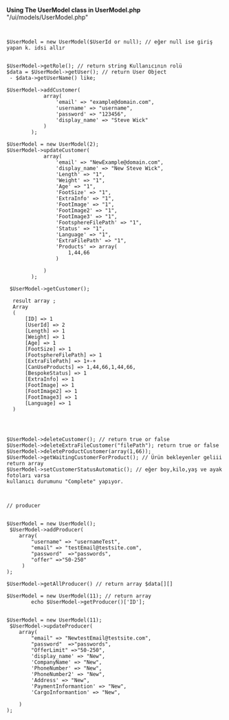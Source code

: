 


<b>Using The UserModel class in UserModel.php</b> "/ui/models/UserModel.php"

<pre><code>

$UserModel = new UserModel($UserId or null); // eğer null ise giriş yapan k. idsi allır


$UserModel->getRole(); // return string Kullanıcının rolü
$data = $UserModel->getUser(); // return User Object
 - $data->getUserName() like;
 
$UserModel->addCustomer(
            array(
                'email' => "example@domain.com",
                'username' => "username",
                'password' => "123456",
                'display_name' => "Steve Wick"
            )
        );

$UserModel = new UserModel(2);
$UserModel->updateCustomer(
            array(
                'email' => "NewExample@domain.com",
                'display_name' => "New Steve Wick",
                'Length' => "1",
                'Weight' => "1",
                'Age' => "1",
                'FootSize' => "1",
                'ExtraInfo' => "1",
                'FootImage' => "1",
                'FootImage2' => "1",
                'FootImage3' => "1",
                'FootsphereFilePath' => "1",
                'Status' => "1",
                'Language' => "1",
                'ExtraFilePath' => "1",
                'Products' => array(
                    1,44,66
                )

            )
        );

 $UserModel->getCustomer();
 
  result array ; 
  Array
  (
      [ID] => 1
      [UserId] => 2
      [Length] => 1
      [Weight] => 1
      [Age] => 1
      [FootSize] => 1
      [FootsphereFilePath] => 1
      [ExtraFilePath] => 1+-+
      [CanUseProducts] => 1,44,66,1,44,66,
      [BespokeStatus] => 1
      [ExtraInfo] => 1
      [FootImage] => 1
      [FootImage2] => 1
      [FootImage3] => 1
      [Language] => 1
  )
  
  
  

$UserModel->deleteCustomer(); // return true or false
$UserModel->deleteExtraFileCustomer("filePath"); return true or false
$UserModel->deleteProductCustomer(array(1,66)); 
$UserModel->getWaitingCustomerForProduct(); // Ürün bekleyenler geliii return array 
$UserModel->setCustomerStatusAutomatic(); // eğer boy,kilo,yaş ve ayak fotoları varsa
kullanıcı durumunu "Complete" yapıyor.



// producer 


$UserModel = new UserModel();
 $UserModel->addProducer(
    array(
        "username" => "usernameTest",
        "email" => "testEmail@testsite.com",
        "password"  =>"passwords",
        "offer" =>"50-250"
     )
);

$UserModel->getAllProducer() // return array $data[][]

$UserModel = new UserModel(11); // return array 
        echo $UserModel->getProducer()['ID'];


$UserModel = new UserModel(11);
 $UserModel->updateProducer(
    array(
        "email" => "NewtestEmail@testsite.com",
        "password"  =>"passwords",
        "OfferLimit" =>"50-250",
        'display_name' => "New",
        'CompanyName' => "New",
        'PhoneNumber' => "New",
        'PhoneNumber2' => "New",
        'Address' => "New",
        'PaymentInformantion' => "New",
        'CargoInformantion' => "New",

    )
);



</pre></code>


